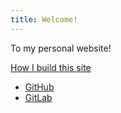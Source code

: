 ```yaml
---
title: Welcome!
---
```


To my personal website!

[How I build this site](README.html)

* [GitHub](https://github.com/svemoe)
* [GitLab](https://gitlab.com/svemoe)
